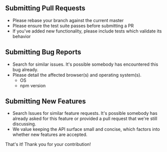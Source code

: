 
## Submitting Pull Requests
* Please rebase your branch against the current master
* Please ensure the test suite passes before submitting a PR
* If you've added new functionality, please include tests which validate its behavior


## Submitting Bug Reports
* Search for similar issues. It's possible somebody has encountered this bug already.
* Please detail the affected browser(s) and operating system(s).
  * OS
  * npm version

## Submitting New Features
* Search Issues for similar feature requests. It's possible somebody has already asked for this feature or provided a pull request that we're still discussing.
* We value keeping the API surface small and concise, which factors into whether new features are accepted.



That's it! Thank you for your contribution!